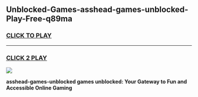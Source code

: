 
## Unblocked-Games-asshead-games-unblocked-Play-Free-q89ma
<h3>
<a href="https://premium76.site?title=asshead-games-unblocked&ref=12A">CLICK TO PLAY</a></h3>
<hr>

<h3>
<a href="https://premium76.site?title=asshead-games-unblocked&ref=12A">CLICK 2 PLAY</a>
  
</h3>

<a href="https://premium76.site?title=asshead-games-unblocked&ref=12A"><img src="https://clearcache.store/games.png"></a>


**asshead-games-unblocked games unblocked: Your Gateway to Fun and Accessible Online Gaming**
